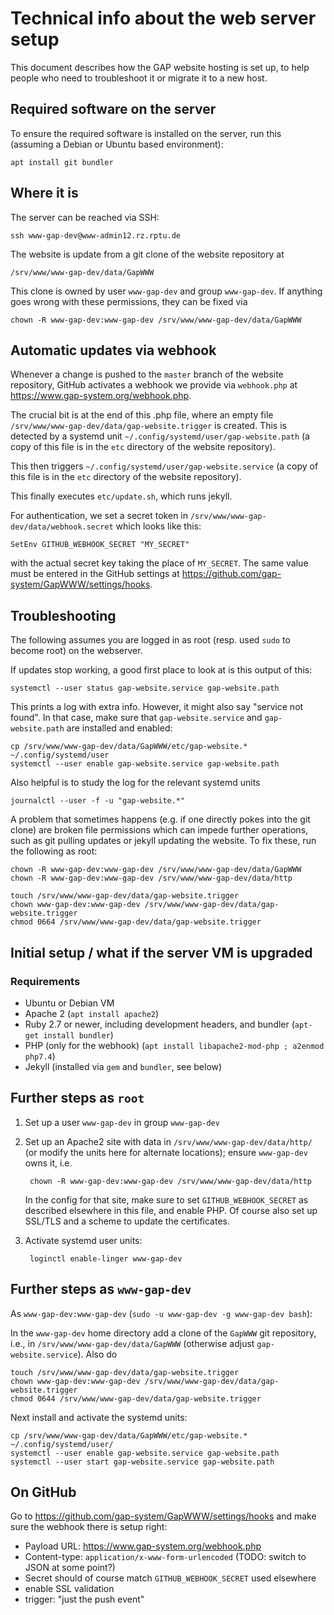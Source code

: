 # Technical info about the web server setup

This document describes how the GAP website hosting is set up, to help
people who need to troubleshoot it or migrate it to a new host.

## Required software on the server

To ensure the required software is installed on the server, run this
(assuming a Debian or Ubuntu based environment):

    apt install git bundler


## Where it is

The server can be reached via SSH:

    ssh www-gap-dev@www-admin12.rz.rptu.de

The website is update from a git clone of the website repository at

    /srv/www/www-gap-dev/data/GapWWW

This clone is owned by user `www-gap-dev` and group `www-gap-dev`. If anything goes
wrong with these permissions, they can be fixed via

    chown -R www-gap-dev:www-gap-dev /srv/www/www-gap-dev/data/GapWWW

## Automatic updates via webhook

Whenever a change is pushed to the `master` branch of the website
repository, GitHub activates a webhook we provide via `webhook.php` at
<https://www.gap-system.org/webhook.php>.

The crucial bit is at the end of this .php file, where an empty file
`/srv/www/www-gap-dev/data/gap-website.trigger` is created. This is detected by a
systemd unit `~/.config/systemd/user/gap-website.path` (a copy of this file is
in the `etc` directory of the website repository).

This then triggers `~/.config/systemd/user/gap-website.service`
(a copy of this file is in the `etc` directory of the website repository).

This finally executes `etc/update.sh`, which runs jekyll.


For authentication, we set a secret token in `/srv/www/www-gap-dev/data/webhook.secret`
which looks like this:

    SetEnv GITHUB_WEBHOOK_SECRET "MY_SECRET"

with the actual secret key taking the place of `MY_SECRET`. The same value
must be entered in the GitHub settings at
<https://github.com/gap-system/GapWWW/settings/hooks>.


## Troubleshooting

The following assumes you are logged in as root (resp. used `sudo` to become root)
on the webserver.

If updates stop working, a good first place to look at is this output of this:

    systemctl --user status gap-website.service gap-website.path

This prints a log with extra info. However, it might also say "service not
found". In that case, make sure that `gap-website.service` and
`gap-website.path` are installed and enabled:

    cp /srv/www/www-gap-dev/data/GapWWW/etc/gap-website.* ~/.config/systemd/user
    systemctl --user enable gap-website.service gap-website.path

Also helpful is to study the log for the relevant systemd units

    journalctl --user -f -u "gap-website.*"

A problem that sometimes happens (e.g. if one directly pokes into the git
clone) are broken file permissions which can impede further operations, such
as git pulling updates or jekyll updating the website. To fix these, run the
following as root:

    chown -R www-gap-dev:www-gap-dev /srv/www/www-gap-dev/data/GapWWW
    chown -R www-gap-dev:www-gap-dev /srv/www/www-gap-dev/data/http

    touch /srv/www/www-gap-dev/data/gap-website.trigger
    chown www-gap-dev:www-gap-dev /srv/www/www-gap-dev/data/gap-website.trigger
    chmod 0664 /srv/www/www-gap-dev/data/gap-website.trigger


## Initial setup / what if the server VM is upgraded

### Requirements

- Ubuntu or Debian VM
- Apache 2 (`apt install apache2`)
- Ruby 2.7 or newer, including development headers, and bundler (`apt-get install bundler`)
- PHP (only for the webhook) (`apt install libapache2-mod-php ; a2enmod php7.4`)
- Jekyll (installed via `gem` and `bundler`, see below)


## Further steps as `root`

1. Set up a user `www-gap-dev` in group `www-gap-dev`

2. Set up an Apache2 site with data in `/srv/www/www-gap-dev/data/http/` (or modify the units
   here for alternate locations); ensure `www-gap-dev` owns it, i.e.

        chown -R www-gap-dev:www-gap-dev /srv/www/www-gap-dev/data/http

   In the config for that site, make sure to set `GITHUB_WEBHOOK_SECRET` as described
   elsewhere in this file, and enable PHP.
   Of course also set up SSL/TLS and a scheme to update the certificates.

3. Activate systemd user units:

        loginctl enable-linger www-gap-dev

## Further steps as `www-gap-dev`

As `www-gap-dev:www-gap-dev`  (`sudo -u www-gap-dev -g www-gap-dev bash`):

In the `www-gap-dev` home directory add a clone of the `GapWWW` git repository, i.e.,
in `/srv/www/www-gap-dev/data/GapWWW` (otherwise adjust `gap-website.service`). Also do

    touch /srv/www/www-gap-dev/data/gap-website.trigger
    chown www-gap-dev:www-gap-dev /srv/www/www-gap-dev/data/gap-website.trigger
    chmod 0644 /srv/www/www-gap-dev/data/gap-website.trigger

Next install and activate the systemd units:

    cp /srv/www/www-gap-dev/data/GapWWW/etc/gap-website.* ~/.config/systemd/user/
    systemctl --user enable gap-website.service gap-website.path
    systemctl --user start gap-website.service gap-website.path


## On GitHub

Go to <https://github.com/gap-system/GapWWW/settings/hooks> and
make sure the webhook there is setup right:

 - Payload URL: <https://www.gap-system.org/webhook.php>
 - Content-type: `application/x-www-form-urlencoded` (TODO: switch to JSON at some point?)
 - Secret should of course match `GITHUB_WEBHOOK_SECRET` used elsewhere
 - enable SSL validation
 - trigger: "just the push event"
